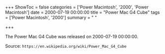 +++
ShowToc = false
categories = ['Power Macintosh', '2000', 'Power Macintosh']
date = 2000-07-19 00:00:00
title = "Power Mac G4 Cube"
tags = ['Power Macintosh', '2000']
summary = " "

+++

The Power Mac G4 Cube was released on 2000-07-19 00:00:00.

Source: `https://en.wikipedia.org/wiki/Power_Mac_G4_Cube`
